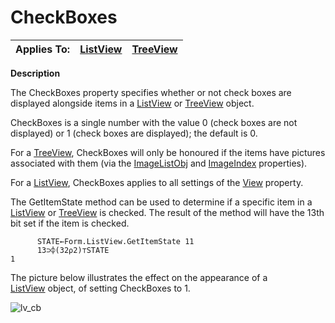 




<h1 class="heading"><span class="name">CheckBoxes</span></h1>

| Applies To: | [ListView](../a-z/listview.md) | [TreeView](../a-z/treeview.md) |
| --- | --- | ---  |


**Description**


The CheckBoxes property specifies whether or not check boxes are displayed
alongside items in a [ListView](../a-z/listview.md) or [TreeView](../a-z/treeview.md) object.



CheckBoxes is a single number with the value 0 (check boxes are not
displayed) or 1 (check boxes are displayed); the default is 0.


For a [TreeView](../a-z/treeview.md), CheckBoxes will only be
honoured if the items have pictures associated with them (via the [ImageListObj](../a-z/imagelistobj.md) and [ImageIndex](../a-z/imageindex.md) properties).


For a [ListView](../a-z/listview.md), CheckBoxes applies to all
settings of the [View](../a-z/view.md) property.


The GetItemState method can be used to determine if a specific item in a [ListView](../a-z/listview.md) or [TreeView](../a-z/treeview.md) is checked. The result of the
method will have the 13th bit set if the item is checked.
```apl
      STATE←Form.ListView.GetItemState 11
      13⊃⌽(32⍴2)⊤STATE
1
```



The picture below illustrates the effect on the appearance of a [ListView](../a-z/listview.md) object, of setting CheckBoxes to 1.


![lv_cb](../img/lv-cb.gif)




